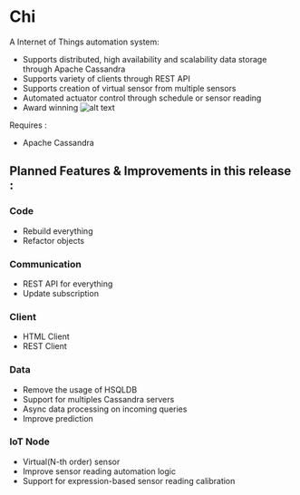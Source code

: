 # Chi
A Internet of Things automation system:
+ Supports distributed, high availability and scalability data storage through Apache Cassandra
+ Supports variety of clients through REST API
+ Supports creation of virtual sensor from multiple sensors
+ Automated actuator control through schedule or sensor reading
+ Award winning
![alt text](http://i.imgur.com/aBeVFAG.jpg)

Requires :
+ Apache Cassandra

## Planned Features & Improvements in this release :
### Code
+ Rebuild everything
+ Refactor objects

### Communication
+ REST API for everything
+ Update subscription

### Client
+ HTML Client
+ REST Client

### Data
+ Remove the usage of HSQLDB
+ Support for multiples Cassandra servers
+ Async data processing on incoming queries
+ Improve prediction

### IoT Node
+ Virtual(N-th order) sensor
+ Improve sensor reading automation logic
+ Support for expression-based sensor reading calibration